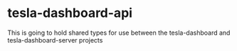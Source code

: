 # tesla-dashboard-api
This is going to hold shared types for use between the tesla-dashboard and tesla-dashboard-server projects
